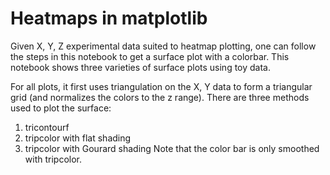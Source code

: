 # Heatmaps in matplotlib
Given X, Y, Z experimental data suited to heatmap plotting, one can follow the
steps in this notebook to get a surface plot with a colorbar.  This notebook
shows three varieties of surface plots using toy data.

For all plots, it first uses triangulation on the X, Y data to form a
triangular grid (and normalizes the colors to the z range).  There are three
methods used to plot the surface:
1. tricontourf
2. tripcolor with flat shading
3. tripcolor with Gourard shading
Note that the color bar is only smoothed with tripcolor.
